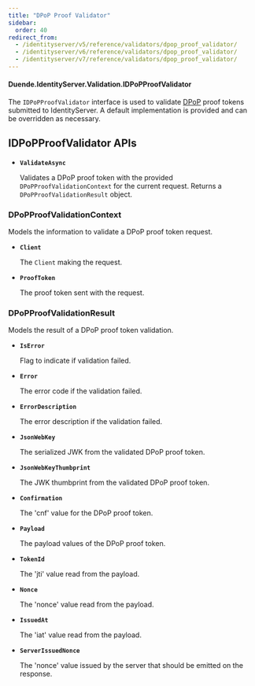```yaml
---
title: "DPoP Proof Validator"
sidebar:
  order: 40
redirect_from:
  - /identityserver/v5/reference/validators/dpop_proof_validator/
  - /identityserver/v6/reference/validators/dpop_proof_validator/
  - /identityserver/v7/reference/validators/dpop_proof_validator/
---
```


#### Duende.IdentityServer.Validation.IDPoPProofValidator

The `IDPoPProofValidator` interface is used to validate [DPoP](/identityserver/tokens/pop) proof tokens
submitted to IdentityServer.
A default implementation is provided and can be overridden as necessary.

## IDPoPProofValidator APIs

* **`ValidateAsync`**

  Validates a DPoP proof token with the provided `DPoPProofValidationContext` for the current request.
  Returns a `DPoPProofValidationResult` object.

### DPoPProofValidationContext

Models the information to validate a DPoP proof token request.

* **`Client`**

  The `Client` making the request.

* **`ProofToken`**

  The proof token sent with the request.

### DPoPProofValidationResult

Models the result of a DPoP proof token validation.

* **`IsError`**

  Flag to indicate if validation failed.

* **`Error`**

  The error code if the validation failed.

* **`ErrorDescription`**

  The error description if the validation failed.

* **`JsonWebKey`**

  The serialized JWK from the validated DPoP proof token.

* **`JsonWebKeyThumbprint`**

  The JWK thumbprint from the validated DPoP proof token.

* **`Confirmation`**

  The 'cnf' value for the DPoP proof token.

* **`Payload`**

  The payload values of the DPoP proof token.

* **`TokenId`**

  The 'jti' value read from the payload.

* **`Nonce`**

  The 'nonce' value read from the payload.

* **`IssuedAt`**

  The 'iat' value read from the payload.

* **`ServerIssuedNonce`**

  The 'nonce' value issued by the server that should be emitted on the response.
